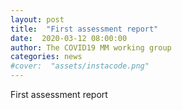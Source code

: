 ```yaml
---
layout: post
title:  "First assessment report"
date:  2020-03-12 08:00:00
author: The COVID19 MM working group
categories: news
#cover:  "assets/instacode.png"
---
```


First assessment report
